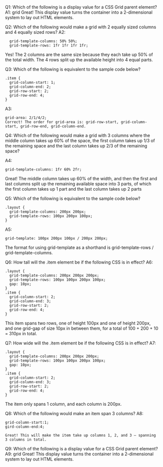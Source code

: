 Q1: Which of the following is a display value for a CSS Grid parent element?
A1: grid
Great! This display value turns the container into a 2-dimensional system to lay out HTML elements.

Q2: Which of the following would make a grid with 2 equally sized columns and 4 equally sized rows?
A2:

```
  grid-template-columns: 50% 50%;
  grid-template-rows: 1fr 1fr 1fr 1fr;
```

Yes! The 2 columns are the same size because they each take up 50% of the total width. The 4 rows split up the available height into 4 equal parts.

Q3: Which of the following is equivalent to the sample code below?

```
.item {
  grid-column-start: 1;
  grid-column-end: 2;
  grid-row-start: 2;
  grid-row-end: 4;
}
```

A3:

```
grid-area: 2/1/4/2;
Correct! The order for grid-area is: grid-row-start, grid-column-start, grid-row-end, grid-column-end.
```

Q4: Which of the following would make a grid with 3 columns where the middle column takes up 60% of the space, the first column takes up 1/3 of the remaining space and the last column takes up 2/3 of the remaining space?

A4:

```
grid-template-columns: 1fr 60% 2fr;
```

Great! The middle column takes up 60% of the width, and then the first and last columns split up the remaining available space into 3 parts, of which the first column takes up 1 part and the last column takes up 2 parts

Q5: Which of the following is equivalent to the sample code below?

```
.layout {
  grid-template-columns: 200px 200px;
  grid-template-rows: 100px 200px 100px;
}
```

A5:

```
grid-template: 100px 200px 100px / 200px 200px;
```

The format for using grid-template as a shorthand is grid-template-rows / grid-template-columns.

Q6: How tall will the .item element be if the following CSS is in effect?
A6:

```
.layout {
  grid-template-columns: 200px 200px 200px;
  grid-template-rows: 100px 100px 200px 100px;
  gap: 10px;
}
.item {
  grid-column-start: 2;
  grid-column-end: 3;
  grid-row-start: 2;
  grid-row-end: 4;
}
```

This item spans two rows, one of height 100px and one of height 200px, and one grid-gap of size 10px in between them, for a total of 100 + 200 + 10 = 310px in total.

Q7: How wide will the .item element be if the following CSS is in effect?
A7:

```
.layout {
  grid-template-columns: 200px 200px 200px;
  grid-template-rows: 100px 100px 200px 100px;
  gap: 10px;
}
.item {
  grid-column-start: 2;
  grid-column-end: 3;
  grid-row-start: 2;
  grid-row-end: 4;
}
```

The item only spans 1 column, and each column is 200px.

Q8: Which of the following would make an item span 3 columns?
A8:

```
grid-column-start:1;
gird-column-end:4;

Great! This will make the item take up columns 1, 2, and 3 – spanning 3 columns in total.
```

Q9: Which of the following is a display value for a CSS Grid parent element?
A9: grid
Great! This display value turns the container into a 2-dimensional system to lay out HTML elements.
